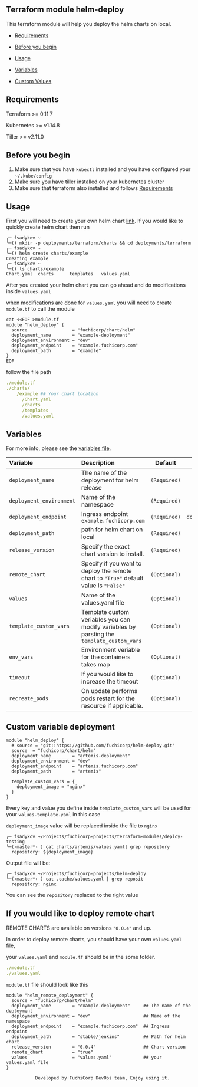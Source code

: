 ## Terraform module helm-deploy

This terraform module will help you deploy the helm charts on local.

- [Requirements](#Requirements)

- [Before you begin](#before-you-begin)

- [Usage](#usage)

- [Variables](#variables)

- [Custom Values](#custom-variable-deployment)

  

## Requirements

Terraform >= 0.11.7

Kubernetes  >=  v1.14.8

Tiller >= v2.11.0

## Before you begin

1. Make sure that you have `kubectl` installed and you have configured your `~/.kube/config` 
2. Make sure you have tiller installed on your  kubernetes cluster
3. Make sure that terraform also installed and follows [Requirements](#Requirements)

## Usage

First you will need to create your own helm chart [link](https://docs.bitnami.com/kubernetes/how-to/create-your-first-helm-chart/). If you would like to quickly create helm chart then run

```
╭─ fsadykov ~
╰─() mkdir -p deployments/terraform/charts && cd deployments/terraform
╭─ fsadykov ~
╰─() helm create charts/example
Creating example
╭─ fsadykov ~
╰─() ls charts/example
Chart.yaml  charts      templates   values.yaml
```

After you created your helm chart you can go ahead and do modifications inside `values.yaml`

when modifications are done for `values.yaml` you will need to create `module.tf` to call the module 

```hcl
cat <<EOF >module.tf
module "helm_deploy" {
  source                 = "fuchicorp/chart/helm"
  deployment_name        = "example-deployment"
  deployment_environment = "dev"
  deployment_endpoint    = "example.fuchicorp.com"
  deployment_path        = "example"
}
EOF
```

follow the file path 

```yaml
./module.tf
./charts/
    /example ## Your chart location 
      /Chart.yaml
      /charts
      /templates
      /values.yaml
```



## Variables

For more info, please see the [variables file](variables.tf).

| Variable               | Description                         | Default                                               | Type |
| :--------------------- | :---------------------------------- | :---------------------------------------------------: | :--------------------: |
| `deployment_name` | The name of the deployment for helm release | `(Required)` | `string` |
| `deployment_environment` | Name of the namespace | `(Required)` | `string` |
| `deployment_endpoint` | Ingress endpoint `example.fuchicorp.com` | `(Required)` | `domain/string` |
| `deployment_path` | path for helm chart on local | `(Required)` | `string` |
| `release_version` | Specify the exact chart version to install. | `(Required)` | `string` |
| `remote_chart` | Specify if you want to deploy the remote chart to `"True"` default value is `"False"`| `(Optional)` | `bool` |
| `values` | Name of the values.yaml file | `(Optional)` | `string` |
| `template_custom_vars` | Template custom veriables you can modify variables by parsting the `template_custom_vars` | `(Optional)` | `map` |
| `env_vars` | Environment veriable for the containers takes map | `(Optional)` | `map` |
| `timeout` | If you would like to increase the timeout | `(Optional)` | `number` |
| `recreate_pods` | On update performs pods restart for the resource if applicable. | `(Optional)` | `bool` |



## Custom variable deployment 

```
module "helm_deploy" {
  # source = "git::https://github.com/fuchicorp/helm-deploy.git"
  source  = "fuchicorp/chart/helm"
  deployment_name        = "artemis-deployment"
  deployment_environment = "dev"
  deployment_endpoint    = "artemis.fuchicorp.com"
  deployment_path        = "artemis"

  template_custom_vars = {
    deployment_image = "nginx"
  }
}
```

Every key and value you define inside `template_custom_vars` will be used for your `values-template.yaml` in this case 

`deployment_image` value will be replaced inside the file to `nginx` 

```
╭─ fsadykov ~/Projects/fuchicorp-projects/terraform-modules/deploy-testing
╰─(‹master*› ) cat charts/artemis/values.yaml| grep repository
  repository: ${deployment_image}
```

Output file will be: 

```
╭─ fsadykov ~/Projects/fuchicorp-projects/helm-deploy
╰─(‹master*› ) cat .cache/values.yaml | grep reposit
  repository: nginx
```

You can see the `repository` replaced to the right value

## If you would like to deploy remote chart

REMOTE CHARTS are available on versions `"0.0.4"` and up.

In order to deploy remote charts, you should have your own `values.yaml` file,

your `values.yaml` and `module.tf` should be in the some folder. 

```yaml
./module.tf  
./values.yaml 
```
`module.tf` file should look like this
```
module "helm_remote_deployment" {
  source = "fuchicorp/chart/helm"
  deployment_name        = "example-deployment"     ## The name of the deployment
  deployment_environment = "dev"                    ## Name of the namespace
  deployment_endpoint    = "example.fuchicorp.com"  ## Ingress endpoint
  deployment_path        = "stable/jenkins"         ## Path for helm chart
  release_version        = "0.0.4"                  ## Chart version
  remote_chart           = "true"
  values                 = "values.yaml"            ## your values.yaml file 
}
```

               Developed by FuchiCorp DevOps team, Enjoy using it. 
